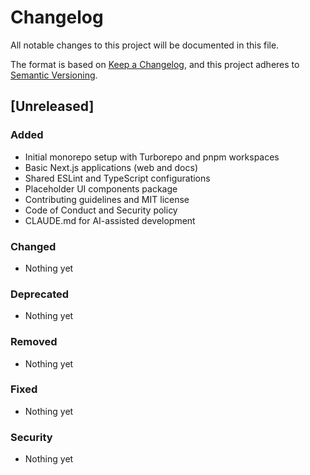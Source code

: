 # Changelog

All notable changes to this project will be documented in this file.

The format is based on [Keep a Changelog](https://keepachangelog.com/en/1.1.0/),
and this project adheres to [Semantic Versioning](https://semver.org/spec/v2.0.0.html).

## [Unreleased]

### Added
- Initial monorepo setup with Turborepo and pnpm workspaces
- Basic Next.js applications (web and docs)
- Shared ESLint and TypeScript configurations
- Placeholder UI components package
- Contributing guidelines and MIT license
- Code of Conduct and Security policy
- CLAUDE.md for AI-assisted development

### Changed
- Nothing yet

### Deprecated
- Nothing yet

### Removed
- Nothing yet

### Fixed
- Nothing yet

### Security
- Nothing yet